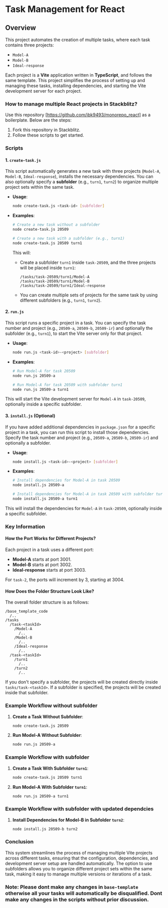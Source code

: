 # Task Management for React

## Overview

This project automates the creation of multiple tasks, where each task contains three projects:
- `Model-A`
- `Model-B`
- `Ideal-response`

Each project is a **Vite** application written in **TypeScript**, and follows the same template. This project simplifies the process of setting up and managing these tasks, installing dependencies, and starting the Vite development server for each project.

### How to manage multiple React projects in Stackblitz?

Use this repository [https://github.com/ibk9493/monorepo_react] as a boilerplate. Below are the steps:

1. Fork this repository in Stackblitz.
2. Follow these scripts to get started.

### Scripts

#### 1. **`create-task.js`**

This script automatically generates a new task with three projects (`Model-A`, `Model-B`, `Ideal-response`), installs the necessary dependencies. You can also optionally specify a **subfolder** (e.g., `turn1`, `turn2`) to organize multiple project sets within the same task.

- **Usage**:
  ```bash
  node create-task.js <task-id> [subfolder]
  ```

- **Examples**:
  ```bash
  # Create a new task without a subfolder
  node create-task.js 20509
  ```
  ```bash
  # Create a new task with a subfolder (e.g., turn1)
  node create-task.js 20509 turn1
  ```

  This will:
  - Create a subfolder `turn1` inside `task-20509`, and the three projects will be placed inside `turn1`:
    ```
    /tasks/task-20509/turn1/Model-A
    /tasks/task-20509/turn1/Model-B
    /tasks/task-20509/turn1/Ideal-response
    ```

  - You can create multiple sets of projects for the same task by using different subfolders (e.g., `turn1`, `turn2`).

#### 2. **`run.js`**
This script runs a specific project in a task. You can specify the task number and project (e.g., `20509-a`, `20509-b`, `20509-ir`) and optionally the subfolder (e.g., `turn1`), to start the Vite server only for that project.

- **Usage**:
  ```bash
  node run.js <task-id>-<project> [subfolder]
  ```

- **Examples**:
  ```bash
  # Run Model-A for task 20509
  node run.js 20509-a
  ```

  ```bash
  # Run Model-A for task 20509 with subfolder turn1
  node run.js 20509-a turn1
  ```

This will start the Vite development server for `Model-A` in `task-20509`, optionally inside a specific subfolder.

#### 3. **`install.js`** (Optional)
If you have added additional dependencies in `package.json` for a specific project in a task, you can run this script to install those dependencies. Specify the task number and project (e.g., `20509-a`, `20509-b`, `20509-ir`) and optionally a subfolder.

- **Usage**:
  ```bash
  node install.js <task-id>-<project> [subfolder]
  ```

- **Examples**:
  ```bash
  # Install dependencies for Model-A in task 20509
  node install.js 20509-a
  ```

  ```bash
  # Install dependencies for Model-A in task 20509 with subfolder turn1
  node install.js 20509-a turn1
  ```

This will install the dependencies for `Model-A` in `task-20509`, optionally inside a specific subfolder.

### Key Information

#### How the Port Works for Different Projects?

Each project in a task uses a different port:
- **Model-A** starts at port 3001.
- **Model-B** starts at port 3002.
- **Ideal-response** starts at port 3003.

For `task-2`, the ports will increment by 3, starting at 3004.

#### How Does the Folder Structure Look Like?

The overall folder structure is as follows:

```plaintext
/base_template_code
  /..
/tasks
  /task-<taskId>
    /Model-A
      /..
    /Model-B
      /..
    /Ideal-response
      /..
  /task-<taskId>
    /turn1
      /..
    /turn2
      /..
```

If you don't specify a subfolder, the projects will be created directly inside `tasks/task-<taskId>`. If a subfolder is specified, the projects will be created inside that subfolder.

### Example Workflow without subfolder

1. **Create a Task Without Subfolder**:
   ```bash
   node create-task.js 20509
   ```
2. **Run Model-A Without Subfolder**:
   ```bash
   node run.js 20509-a
   ```
   
### Example Workflow with subfolder   
1. **Create a Task With Subfolder `turn1`**:
   ```bash
   node create-task.js 20509 turn1
   ```

2. **Run Model-A With Subfolder `turn1`**:
   ```bash
   node run.js 20509-a turn1
   ```
### Example Workflow with subfolder with updated dependcies
1. **Install Dependencies for Model-B in Subfolder `turn2`**:

   ```bash
   node install.js 20509-b turn2
   ```

### Conclusion

This system streamlines the process of managing multiple Vite projects across different tasks, ensuring that the configuration, dependencies, and development server setup are handled automatically. The option to use subfolders allows you to organize different project sets within the same task, making it easy to manage multiple versions or iterations of a task.

### Note: Please dont make any changes in `base-template` otherwise all your tasks will automatically be disqualified. Dont make any changes in the scripts without prior discussion.
